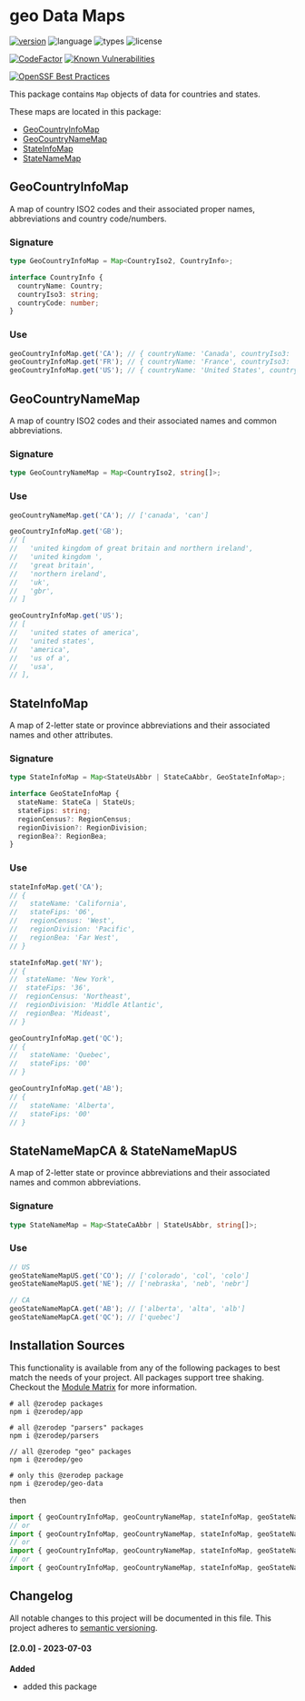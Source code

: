 # geo Data Maps

[![version](https://img.shields.io/npm/v/@zerodep/geo-data?style=flat-square&color=blue)](https://www.npmjs.com/package/@zerodep/geo-data)
![language](https://img.shields.io/badge/typescript-100%25-blue?style=flat-square)
![types](https://img.shields.io/badge/types-included-blue?style=flat-square)
![license](https://img.shields.io/github/license/cdepage/zerodep?color=blue&style=flat-square)

[![CodeFactor](https://www.codefactor.io/repository/github/cdepage/zerodep/badge)](https://www.codefactor.io/repository/github/cdepage/zerodep)
[![Known Vulnerabilities](https://snyk.io/test/github/cdepage/zerodep/badge.svg)](https://snyk.io/test/github/cdepage/zerodep)

[![OpenSSF Best Practices](https://www.bestpractices.dev/projects/9225/badge)](https://www.bestpractices.dev/projects/9225)

This package contains `Map` objects of data for countries and states.

These maps are located in this package:

- [GeoCountryInfoMap](#GeoCountryInfoMap)
- [GeoCountryNameMap](#GeoCountryNameMap)
- [StateInfoMap](#StateInfoMap)
- [StateNameMap](#StateNameMapCa--StateNameMapUS)

## GeoCountryInfoMap

A map of country ISO2 codes and their associated proper names, abbreviations and country code/numbers.

### Signature

```typescript
type GeoCountryInfoMap = Map<CountryIso2, CountryInfo>;

interface CountryInfo {
  countryName: Country;
  countryIso3: string;
  countryCode: number;
}
```

### Use

```javascript
geoCountryInfoMap.get('CA'); // { countryName: 'Canada', countryIso3: 'CAN', countryCode: 124 }
geoCountryInfoMap.get('FR'); // { countryName: 'France', countryIso3: 'FRA', countryCode: 250 }
geoCountryInfoMap.get('US'); // { countryName: 'United States', countryIso3: 'USA', countryCode: 840 }
```

## GeoCountryNameMap

A map of country ISO2 codes and their associated names and common abbreviations.

### Signature

```typescript
type GeoCountryNameMap = Map<CountryIso2, string[]>;
```

### Use

```javascript
geoCountryNameMap.get('CA'); // ['canada', 'can']

geoCountryInfoMap.get('GB');
// [
//   'united kingdom of great britain and northern ireland',
//   'united kingdom ',
//   'great britain',
//   'northern ireland',
//   'uk',
//   'gbr',
// ]

geoCountryInfoMap.get('US');
// [
//   'united states of america',
//   'united states',
//   'america',
//   'us of a',
//   'usa',
// ],
```

## StateInfoMap

A map of 2-letter state or province abbreviations and their associated names and other attributes.

### Signature

```typescript
type StateInfoMap = Map<StateUsAbbr | StateCaAbbr, GeoStateInfoMap>;

interface GeoStateInfoMap {
  stateName: StateCa | StateUs;
  stateFips: string;
  regionCensus?: RegionCensus;
  regionDivision?: RegionDivision;
  regionBea?: RegionBea;
}
```

### Use

```javascript
stateInfoMap.get('CA');
// {
//   stateName: 'California',
//   stateFips: '06',
//   regionCensus: 'West',
//   regionDivision: 'Pacific',
//   regionBea: 'Far West',
// }

stateInfoMap.get('NY');
// {
//  stateName: 'New York',
//  stateFips: '36',
//  regionCensus: 'Northeast',
//  regionDivision: 'Middle Atlantic',
//  regionBea: 'Mideast',
// }

geoCountryInfoMap.get('QC');
// {
//   stateName: 'Quebec',
//   stateFips: '00'
// }

geoCountryInfoMap.get('AB');
// {
//   stateName: 'Alberta',
//   stateFips: '00'
// }
```

## StateNameMapCA & StateNameMapUS

A map of 2-letter state or province abbreviations and their associated names and common abbreviations.

### Signature

```typescript
type StateNameMap = Map<StateCaAbbr | StateUsAbbr, string[]>;
```

### Use

```javascript
// US
geoStateNameMapUS.get('CO'); // ['colorado', 'col', 'colo']
geoStateNameMapUS.get('NE'); // ['nebraska', 'neb', 'nebr']

// CA
geoStateNameMapCA.get('AB'); // ['alberta', 'alta', 'alb']
geoStateNameMapCA.get('QC'); // ['quebec']
```

## Installation Sources

This functionality is available from any of the following packages to best match the needs of your project. All packages support tree shaking. Checkout the [Module Matrix](/) for more information.

```shell
# all @zerodep packages
npm i @zerodep/app

# all @zerodep "parsers" packages
npm i @zerodep/parsers

// all @zerodep "geo" packages
npm i @zerodep/geo

# only this @zerodep package
npm i @zerodep/geo-data
```

then

```javascript
import { geoCountryInfoMap, geoCountryNameMap, stateInfoMap, geoStateNameMapCA, geoStateNameMapUS } from '@zerodep/app';
// or
import { geoCountryInfoMap, geoCountryNameMap, stateInfoMap, geoStateNameMapCA, geoStateNameMapUS } from '@zerodep/parsers';
// or
import { geoCountryInfoMap, geoCountryNameMap, stateInfoMap, geoStateNameMapCA, geoStateNameMapUS } from '@zerodep/geo';
// or
import { geoCountryInfoMap, geoCountryNameMap, stateInfoMap, geoStateNameMapCA, geoStateNameMapUS } from '@zerodep/geo-data';
```

## Changelog

All notable changes to this project will be documented in this file. This project adheres to [semantic versioning](https://semver.org/spec/v2.0.0.html).

#### [2.0.0] - 2023-07-03

**Added**

- added this package
